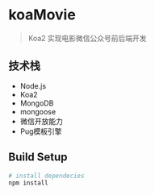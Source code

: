 # koaMovie

> Koa2 实现电影微信公众号前后端开发

## 技术栈

- Node.js
- Koa2
- MongoDB
- mongoose
- 微信开放能力
- Pug模板引擎

## Build Setup

```bash
# install dependecies
npm install
```